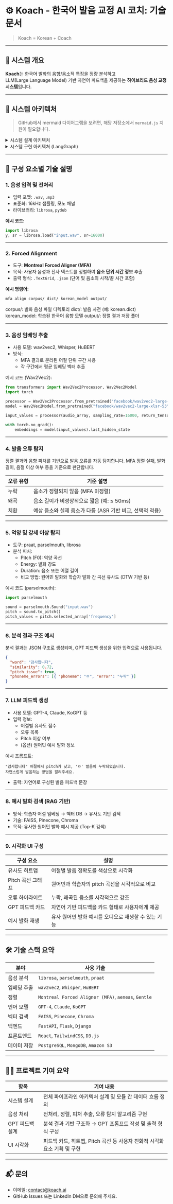 # ⚙️ Koach - 한국어 발음 교정 AI 코치: 기술 문서
> Koach = Korean + Coach

---

## 🧠 시스템 개요

**Koach**는 한국어 발화의 음향/음소적 특징을 정량 분석하고  
LLM(Large Language Model) 기반 자연어 피드백을 제공하는 **하이브리드 음성 교정 시스템**입니다.

---

## 🧱 시스템 아키텍처

> GitHub에서 mermaid 다이어그램을 보려면, 해당 저장소에서 `mermaid.js` 지원이 필요합니다.

<details>
<summary>시스템 설계 아키텍처</summary>

```mermaid
flowchart TD
    A["🎙️ 학습자 음성 입력"] --> B1["📁 음성 전처리"]

    B1 --> B2["🧭 Forced Alignment\n(단어/음소 정렬)"]
    B1 --> B3["📈 음향 피처 추출\n(Pitch, Duration 등)"]
    B1 --> B4["🧠 음성 임베딩 추출\n(Wav2Vec2 / Whisper)"]

    B2 --> C1["🔍 발음 오류 탐지"]
    B3 --> C2["🔍 억양 및 강세 이상 탐지"]
    B4 --> C3["🔍 원어민 발화와 유사도 분석"]

    C1 --> D["🧠 LLM 피드백 프롬프트 구조 구성\n(분석 결과 통합)"]
    C2 --> D
    C3 --> D

    D --> E["🧠 LLM 피드백 결과 생성\n(분석 기반 프롬프트)"]

    E --> F["🖥️ UI 출력\n시각화 및 피드백 카드"]
```
</details>

<details>
<summary>시스템 구현 아키텍처 (LangGraph)</summary>

```mermaid
flowchart TD
    Start([▶️ Start]) --> ExtractFeatures["🎧 ExtractFeatures<br>피처 추출"]
    ExtractFeatures -->|✔| AnalyzeFeatures["🧠 AnalyzeFeatures<br>발음 오류, pitch, 유사도"]
    ExtractFeatures -->|❌ 오류| ErrorHandler["🚨 ErrorHandler<br>예외 처리"]

    AnalyzeFeatures -->|✔| ClassifyFeedback["🧠 ClassifyFeedbackType<br>칭찬형 / 제안형 / 오류수정형"]
    AnalyzeFeatures -->|❌ 오류| ErrorHandler

    ClassifyFeedback -->|칭찬형| GPT_Praise["🤖 GPT_Praise<br>칭찬 중심 피드백"]
    ClassifyFeedback -->|제안형| GPT_Suggest["🤖 GPT_Suggest<br>발음 개선 제안"]
    ClassifyFeedback -->|수정형| GPT_ErrorFix["🤖 GPT_ErrorFix<br>오류 수정 설명"]
    ClassifyFeedback -->|❌ 오류| ErrorHandler

    %% GPT 노드 결과
    GPT_Praise -->|✔| SaveFeedback["💾 SaveFeedback<br>피드백 저장"]
    GPT_Suggest -->|✔| SaveFeedback
    GPT_ErrorFix -->|✔| SaveFeedback

    %% GPT 실패 시 재시도
    GPT_Praise -->|❌ 실패| RetryGPT["🔁 RetryGPT<br>GPT 재시도"]
    GPT_Suggest -->|❌ 실패| RetryGPT
    GPT_ErrorFix -->|❌ 실패| RetryGPT

    RetryGPT -->|재시도 성공| SaveFeedback
    RetryGPT -->|재시도 실패| ErrorHandler

    %% 오류 핸들링 → fallback 피드백
    ErrorHandler --> LogError["📝 LogError<br>에러 정보 저장"]
    LogError --> FallbackFeedback["🛟 FallbackFeedback<br>기본 피드백 생성"]
    FallbackFeedback --> SaveFeedback

    SaveFeedback --> LogState["📊 LogState<br>중간 결과 저장"]
    LogState --> UserNotification["📣 UserNotification<br>사용자 메시지 구성"]
    UserNotification --> Return(["✅ Return<br>피드백 응답 반환"])
    Return --> End([🏁 End])
```

</details>

---

## 🔧 구성 요소별 기술 설명

### 1. 음성 입력 및 전처리

- 입력 포맷: `.wav`, `.mp3`
- 표준화: 16kHz 샘플링, 모노 채널
- 라이브러리: `librosa`, `pydub`

**예시 코드:**

```python
import librosa
y, sr = librosa.load("input.wav", sr=16000)
```

---

### 2. Forced Alignment

- 도구: **Montreal Forced Aligner (MFA)**
- 목적: 사용자 음성과 전사 텍스트를 정렬하여 **음소 단위 시간 정보** 추출
- 출력 형식: `.TextGrid`, `.json` (단어 및 음소의 시작/끝 시간 포함)

**예시 명령어:**

```bash
mfa align corpus/ dict/ korean_model output/
```

corpus/: 발화 음성 파일 디렉토리
dict/: 발음 사전 (예: korean.dict)
korean_model: 학습된 한국어 음향 모델
output/: 정렬 결과 저장 폴더

---

### 3. 음성 임베딩 추출

- 사용 모델: wav2vec2, Whisper, HuBERT
- 방식:
  - MFA 결과로 분리된 어절 단위 구간 사용
  - 각 구간에서 평균 임베딩 벡터 추출

예시 코드 (Wav2Vec2):

```python
from transformers import Wav2Vec2Processor, Wav2Vec2Model
import torch

processor = Wav2Vec2Processor.from_pretrained("facebook/wav2vec2-large-xlsr-53")
model = Wav2Vec2Model.from_pretrained("facebook/wav2vec2-large-xlsr-53")

input_values = processor(audio_array, sampling_rate=16000, return_tensors="pt").input_values

with torch.no_grad():
    embeddings = model(input_values).last_hidden_state
```

---

### 4. 발음 오류 탐지

정렬 결과와 음향 피처를 기반으로 발음 오류를 자동 탐지합니다.
MFA 정렬 실패, 발화 길이, 음절 이상 여부 등을 기준으로 판단합니다.

| 오류 유형 | 기준 설명                                                 |
| --------- | --------------------------------------------------------- |
| 누락      | 음소가 정렬되지 않음 (MFA 미정렬)                         |
| 왜곡      | 음소 길이가 비정상적으로 짧음 (예: ≤ 50ms)                |
| 치환      | 예상 음소와 실제 음소가 다름 (ASR 기반 비교, 선택적 적용) |

---

### 5. 억양 및 강세 이상 탐지

- 도구: praat, parselmouth, librosa
- 분석 피처:
  - Pitch (F0): 억양 곡선
  - Energy: 발화 강도
  - Duration: 음소 또는 어절 길이
  - 비교 방법: 원어민 발화와 학습자 발화 간 곡선 유사도 (DTW 기반 등)

예시 코드 (parselmouth):

```python
import parselmouth

sound = parselmouth.Sound("input.wav")
pitch = sound.to_pitch()
pitch_values = pitch.selected_array['frequency']
```

---

### 6. 분석 결과 구조 예시

분석 결과는 JSON 구조로 생성되며, GPT 피드백 생성을 위한 입력으로 사용됩니다.

```json
{
  "word": "감사합니다",
  "similarity": 0.72,
  "pitch_issue": true,
  "phoneme_errors": [{ "phoneme": "ㅁ", "error": "누락" }]
}
```

---

### 7. LLM 피드백 생성

- 사용 모델: GPT-4, Claude, KoGPT 등
- 입력 정보:
  - 어절별 유사도 점수
  - 오류 목록
  - Pitch 이상 여부
  - (옵션) 원어민 예시 발화 정보

예시 프롬프트:

```
"감사합니다" 어절에서 pitch가 낮고, 'ㅁ' 발음이 누락되었습니다.
자연스럽게 발음하는 방법을 알려주세요.
```

- 출력: 자연어로 구성된 발음 피드백 문장

---

### 8. 예시 발화 검색 (RAG 기반)

- 방식: 학습자 어절 임베딩 → 벡터 DB → 유사도 기반 검색
- 기술: FAISS, Pinecone, Chroma
- 목적: 유사한 원어민 발화 예시 제공 (Top-K 검색)

---

### 9. 시각화 UI 구성

| 구성 요소         | 설명                                                 |
| ----------------- | ---------------------------------------------------- |
| 유사도 히트맵     | 어절별 발음 정확도를 색상으로 시각화                 |
| Pitch 곡선 그래프 | 원어민과 학습자의 pitch 곡선을 시각적으로 비교       |
| 오류 하이라이트   | 누락, 왜곡된 음소를 시각적으로 강조                  |
| GPT 피드백 카드   | 자연어 기반 피드백을 카드 형태로 사용자에게 제공     |
| 예시 발화 재생    | 유사 원어민 발화 예시를 오디오로 재생할 수 있는 기능 |

---

## 🛠️ 기술 스택 요약

| 분야        | 사용 기술                                           |
| ----------- | --------------------------------------------------- |
| 음성 분석   | `librosa`, `parselmouth`, `praat`                   |
| 임베딩 추출 | `wav2vec2`, `Whisper`, `HuBERT`                     |
| 정렬        | `Montreal Forced Aligner (MFA)`, `aeneas`, `Gentle` |
| 언어 모델   | `GPT-4`, `Claude`, `KoGPT`                          |
| 벡터 검색   | `FAISS`, `Pinecone`, `Chroma`                       |
| 백엔드      | `FastAPI`, `Flask`, `Django`                        |
| 프론트엔드  | `React`, `TailwindCSS`, `D3.js`                     |
| 데이터 저장 | `PostgreSQL`, `MongoDB`, `Amazon S3`                |

---

## 👨‍💻 프로젝트 기여 요약

| 항목            | 기여 내용                                                                 |
| --------------- | ------------------------------------------------------------------------- |
| 시스템 설계     | 전체 파이프라인 아키텍처 설계 및 모듈 간 데이터 흐름 정의                 |
| 음성 처리       | 전처리, 정렬, 피처 추출, 오류 탐지 알고리즘 구현                          |
| GPT 피드백 설계 | 분석 결과 기반 구조화 → GPT 프롬프트 작성 및 출력 형식 구성               |
| UI 시각화       | 피드백 카드, 히트맵, Pitch 곡선 등 사용자 친화적 시각화 요소 기획 및 구현 |

---

## 📬 문의

- 이메일: contact@koach.ai
- GitHub Issues 또는 LinkedIn DM으로 문의해 주세요.

